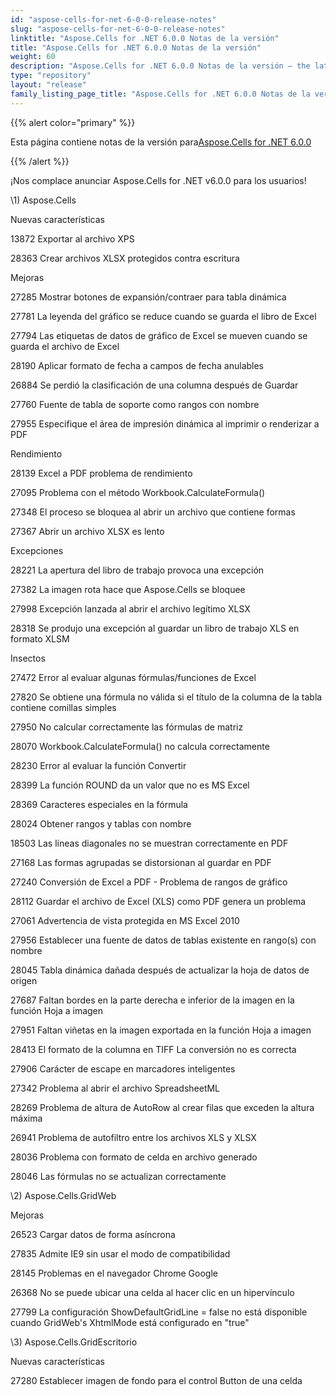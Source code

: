 ```yaml
---
id: "aspose-cells-for-net-6-0-0-release-notes"
slug: "aspose-cells-for-net-6-0-0-release-notes"
linktitle: "Aspose.Cells for .NET 6.0.0 Notas de la versión"
title: "Aspose.Cells for .NET 6.0.0 Notas de la versión"
weight: 60
description: "Aspose.Cells for .NET 6.0.0 Notas de la versión – the latest updates and fixes."
type: "repository"
layout: "release"
family_listing_page_title: "Aspose.Cells for .NET 6.0.0 Notas de la versión"
---
```

{{% alert color="primary" %}} 

 Esta página contiene notas de la versión para[Aspose.Cells for .NET 6.0.0](https://releases.aspose.com/cells/net/new-releases/aspose.cells-for-.net-6.0.0/)

{{% /alert %}} 

 ¡Nos complace anunciar Aspose.Cells for .NET v6.0.0 para los usuarios!

\1) Aspose.Cells 

 Nuevas características

 13872 Exportar al archivo XPS

 28363 Crear archivos XLSX protegidos contra escritura

 Mejoras

 27285 Mostrar botones de expansión/contraer para tabla dinámica

 27781 La leyenda del gráfico se reduce cuando se guarda el libro de Excel

 27794 Las etiquetas de datos de gráfico de Excel se mueven cuando se guarda el archivo de Excel

 28190 Aplicar formato de fecha a campos de fecha anulables

 26884 Se perdió la clasificación de una columna después de Guardar

 27760 Fuente de tabla de soporte como rangos con nombre

 27955 Especifique el área de impresión dinámica al imprimir o renderizar a PDF

 Rendimiento

 28139 Excel a PDF problema de rendimiento

 27095 Problema con el método Workbook.CalculateFormula()

 27348 El proceso se bloquea al abrir un archivo que contiene formas

 27367 Abrir un archivo XLSX es lento

 Excepciones

 28221 La apertura del libro de trabajo provoca una excepción

 27382 La imagen rota hace que Aspose.Cells se bloquee

27998 Excepción lanzada al abrir el archivo legítimo XLSX

 28318 Se produjo una excepción al guardar un libro de trabajo XLS en formato XLSM

 Insectos

 27472 Error al evaluar algunas fórmulas/funciones de Excel

 27820 Se obtiene una fórmula no válida si el título de la columna de la tabla contiene comillas simples

 27950 No calcular correctamente las fórmulas de matriz

 28070 Workbook.CalculateFormula() no calcula correctamente

 28230 Error al evaluar la función Convertir

 28399 La función ROUND da un valor que no es MS Excel

 28369 Caracteres especiales en la fórmula

 28024 Obtener rangos y tablas con nombre

 18503 Las líneas diagonales no se muestran correctamente en PDF

 27168 Las formas agrupadas se distorsionan al guardar en PDF

 27240 Conversión de Excel a PDF - Problema de rangos de gráfico

 28112 Guardar el archivo de Excel (XLS) como PDF genera un problema

 27061 Advertencia de vista protegida en MS Excel 2010

 27956 Establecer una fuente de datos de tablas existente en rango(s) con nombre

28045 Tabla dinámica dañada después de actualizar la hoja de datos de origen

 27687 Faltan bordes en la parte derecha e inferior de la imagen en la función Hoja a imagen

 27951 Faltan viñetas en la imagen exportada en la función Hoja a imagen

 28413 El formato de la columna en TIFF La conversión no es correcta

 27906 Carácter de escape en marcadores inteligentes

 27342 Problema al abrir el archivo SpreadsheetML

 28269 Problema de altura de AutoRow al crear filas que exceden la altura máxima

 26941 Problema de autofiltro entre los archivos XLS y XLSX

 28036 Problema con formato de celda en archivo generado

 28046 Las fórmulas no se actualizan correctamente

 \2) Aspose.Cells.GridWeb

 Mejoras

 26523 Cargar datos de forma asíncrona

 27835 Admite IE9 sin usar el modo de compatibilidad

 28145 Problemas en el navegador Chrome Google

 26368 No se puede ubicar una celda al hacer clic en un hipervínculo

 27799 La configuración ShowDefaultGridLine = false no está disponible cuando GridWeb's XhtmlMode está configurado en "true"

\3) Aspose.Cells.GridEscritorio

 Nuevas características

27280 Establecer imagen de fondo para el control Button de una celda
